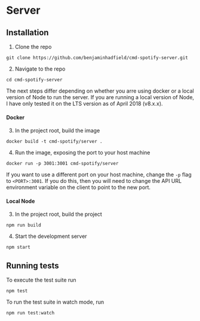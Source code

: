 # Server

## Installation

1. Clone the repo

```
git clone https://github.com/benjaminhadfield/cmd-spotify-server.git
```

2. Navigate to the repo

```
cd cmd-spotify-server
```

The next steps differ depending on whether you arre using docker or a local
version of Node to run the server. If you are running a local version of Node,
I have only tested it on the LTS version as of April 2018 (v8.x.x).

#### Docker

3. In the project root, build the image

```
docker build -t cmd-spotify/server .
```

4. Run the image, exposing the port to your host machine

```
docker run -p 3001:3001 cmd-spotify/server
```

If you want to use a different port on your host machine, change the `-p` flag
to `<PORT>:3001`. If you do this, then you will need to change the API URL
environment variable on the client to point to the new port.

#### Local Node

3. In the project root, build the project

```
npm run build
```

4. Start the development server

```
npm start
```

## Running tests

To execute the test suite run

```
npm test
```

To run the test suite in watch mode, run

```
npm run test:watch
```
